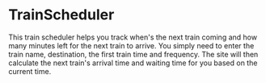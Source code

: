 # TrainScheduler

This train scheduler helps you track when's the next train coming and how many minutes left for the next train to arrive. You simply need to enter the train name, destination, the first train time and frequency. The site will then calculate the next train's arrival time and waiting time for you based on the current time.


